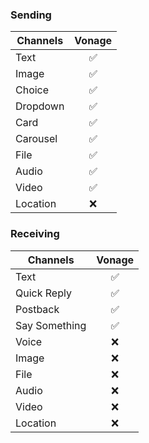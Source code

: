### Sending

| Channels | Vonage |
| -------- | :----: |
| Text     |   ✅   |
| Image    |   ✅   |
| Choice   |   ✅   |
| Dropdown |   ✅   |
| Card     |   ✅   |
| Carousel |   ✅   |
| File     |   ✅   |
| Audio    |   ✅   |
| Video    |   ✅   |
| Location |   ❌   |

### Receiving

| Channels      | Vonage |
| ------------- | :----: |
| Text          |   ✅   |
| Quick Reply   |   ✅   |
| Postback      |   ✅   |
| Say Something |   ✅   |
| Voice         |   ❌   |
| Image         |   ❌   |
| File          |   ❌   |
| Audio         |   ❌   |
| Video         |   ❌   |
| Location      |   ❌   |
